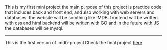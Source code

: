 This is my first mini project
 the main purpose of this project is practice code that includes back and front end, and also working with web servers and databases.
 the website will be somthing like IMDB.
 frontend will be written with css and html backend will be written with GO and in the future with JS the databases will be mysql.
 
 ---
 
 This is the first verson of imdb-project
 Check the final project [here](https://github.com/dorlib/IMDB-Project)
 
